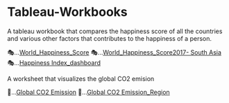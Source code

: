 # Tableau-Workbooks

A tableau workbook that compares the happiness score of all the countries and various other factors that contributes to the happiness of a person.

🎭...[World_Happiness_Score](https://public.tableau.com/app/profile/sarathkumar8861/viz/World_Happiness_Score_16508987155990/Sheet2)
🎭...[World_Happiness_Score2017- South Asia](https://public.tableau.com/app/profile/sarathkumar8861/viz/World_Happiness_Score2017-SouthAsia/Sheet2)
🎭...[Happiness Index_dashboard](https://public.tableau.com/app/profile/sarathkumar8861/viz/HappinessIndex2016_dashboard/Dashboard1)

A worksheet that visualizes the global CO2 emision

💨...[Global CO2 Emission](https://public.tableau.com/app/profile/sarathkumar8861/viz/GlobalCO2Emission_16509430548710/Sheet1?publish=yes)
💨...[Global CO2 Emission_Region](https://public.tableau.com/app/profile/sarathkumar8861/viz/GlobalCO2Emission_Region/Sheet1)


